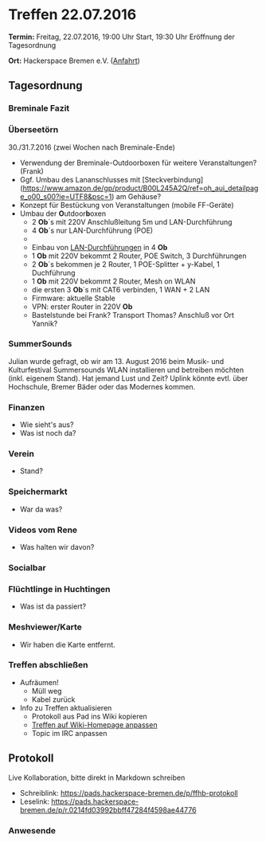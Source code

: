 # Treffen 22.07.2016

**Termin:** Freitag, 22.07.2016, 19:00 Uhr Start, 19:30 Uhr Eröffnung der Tagesordnung

**Ort:** Hackerspace Bremen e.V. ([Anfahrt](https://www.hackerspace-bremen.de/anfahrt/))

## Tagesordnung

### Breminale Fazit

### Überseetörn
30./31.7.2016 (zwei Wochen nach Breminale-Ende)
* Verwendung der Breminale-Outdoorboxen für weitere Veranstaltungen? (Frank)
* Ggf. Umbau des Lananschlusses mit [Steckverbindung] (https://www.amazon.de/gp/product/B00L245A2Q/ref=oh_aui_detailpage_o00_s00?ie=UTF8&psc=1) am Gehäuse?
* Konzept für Bestückung von Veranstaltungen (mobile FF-Geräte)
* Umbau der **O**utdoor**b**oxen
  * 2 **Ob**´s mit 220V Anschlußleitung 5m und LAN-Durchführung
  * 4 **Ob**´s nur LAN-Durchführung (POE)
  * 
  * Einbau von [LAN-Durchführungen]( https://www.amazon.de/gp/product/B00L245A2Q/ref=oh_aui_detailpage_o01_s00?ie=UTF8&psc=1)  in 4 **Ob**
  * 1 **Ob** mit 220V bekommt 2 Router, POE Switch, 3 Durchführungen
  * 2 **Ob**´s bekommen je 2 Router, 1 POE-Splitter + y-Kabel, 1 Duchführung
  * 1 **Ob** mit 220V bekommt 2 Router, Mesh on WLAN
  * die ersten 3 **Ob**´s mit CAT6 verbinden, 1 WAN + 2 LAN
  * Firmware: aktuelle Stable
  * VPN: erster Router in 220V **Ob**
  * Bastelstunde bei Frank? Transport Thomas? Anschluß vor Ort Yannik?

### SummerSounds
Julian wurde gefragt, ob wir am 13. August 2016 beim Musik- und Kulturfestival
Summersounds WLAN installieren und betreiben möchten (inkl. eigenem Stand).
Hat jemand Lust und Zeit?
Uplink könnte evtl. über Hochschule, Bremer Bäder oder das Modernes kommen.

### Finanzen
* Wie sieht's aus?
* Was ist noch da?

### Verein
* Stand?

### Speichermarkt
* War da was?

### Videos vom Rene
* Was halten wir davon?

### Socialbar

### Flüchtlinge in Huchtingen
* Was ist da passiert?

### Meshviewer/Karte
* Wir haben die Karte entfernt.

### Treffen abschließen
* Aufräumen!
  * Müll weg
  * Kabel zurück
* Info zu Treffen aktualisieren
  * Protokoll aus Pad ins Wiki kopieren
  * [Treffen auf Wiki-Homepage anpassen](Home)
  * Topic im IRC anpassen


## Protokoll
Live Kollaboration, bitte direkt in Markdown schreiben
* Schreiblink: https://pads.hackerspace-bremen.de/p/ffhb-protokoll
* Leselink: https://pads.hackerspace-bremen.de/p/r.0214fd03992bbff47284f4598ae44776

### Anwesende